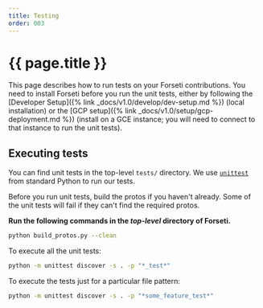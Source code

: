 ```yaml
---
title: Testing
order: 003
---
```

# {{ page.title }}

This page describes how to run tests on your Forseti contributions. You need to
install Forseti before you run the unit tests, either by following the
[Developer Setup]({% link _docs/v1.0/develop/dev-setup.md %}) (local installation) 
or the [GCP setup]({% link _docs/v1.0/setup/gcp-deployment.md %}) 
(install on a GCE instance; you will need to connect to that instance to run the unit tests).

## Executing tests

You can find unit tests in the top-level `tests/` directory. We use [`unittest`](https://docs.python.org/2/library/unittest.html)
from standard Python to run our tests.

Before you run unit tests, build the protos if you haven't already.
Some of the unit tests will fail if they can't find the required protos.

**Run the following commands in the _top-level_ directory of Forseti.**

  ```bash
  python build_protos.py --clean
  ```

To execute all the unit tests:

  ```bash
  python -m unittest discover -s . -p "*_test*"
  ```

To execute the tests just for a particular file pattern:

  ```bash
  python -m unittest discover -s . -p "*some_feature_test*"
  ```
